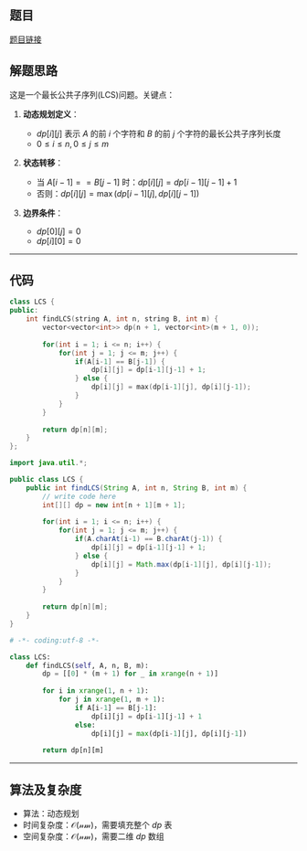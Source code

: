 ## 题目
[题目链接](https://www.nowcoder.com/practice/c996bbb77dd447d681ec6907ccfb488a?tpId=182&tqId=25105&sourceUrl=/exam/oj&channenl=wgithub&fromPut=wgithub)

## 解题思路

这是一个最长公共子序列(LCS)问题。关键点：

1. **动态规划定义**：
   - $dp[i][j]$ 表示 $A$ 的前 $i$ 个字符和 $B$ 的前 $j$ 个字符的最长公共子序列长度
   - $0 \leq i \leq n, 0 \leq j \leq m$

2. **状态转移**：
   - 当 $A[i-1] == B[j-1]$ 时：$dp[i][j] = dp[i-1][j-1] + 1$
   - 否则：$dp[i][j] = \max(dp[i-1][j], dp[i][j-1])$

3. **边界条件**：
   - $dp[0][j] = 0$
   - $dp[i][0] = 0$

---

## 代码

```cpp []
class LCS {
public:
    int findLCS(string A, int n, string B, int m) {
        vector<vector<int>> dp(n + 1, vector<int>(m + 1, 0));
        
        for(int i = 1; i <= n; i++) {
            for(int j = 1; j <= m; j++) {
                if(A[i-1] == B[j-1]) {
                    dp[i][j] = dp[i-1][j-1] + 1;
                } else {
                    dp[i][j] = max(dp[i-1][j], dp[i][j-1]);
                }
            }
        }
        
        return dp[n][m];
    }
};
```

```java []
import java.util.*;

public class LCS {
    public int findLCS(String A, int n, String B, int m) {
        // write code here
        int[][] dp = new int[n + 1][m + 1];
        
        for(int i = 1; i <= n; i++) {
            for(int j = 1; j <= m; j++) {
                if(A.charAt(i-1) == B.charAt(j-1)) {
                    dp[i][j] = dp[i-1][j-1] + 1;
                } else {
                    dp[i][j] = Math.max(dp[i-1][j], dp[i][j-1]);
                }
            }
        }
        
        return dp[n][m];
    }
}
```

```python []
# -*- coding:utf-8 -*-

class LCS:
    def findLCS(self, A, n, B, m):
        dp = [[0] * (m + 1) for _ in xrange(n + 1)]
        
        for i in xrange(1, n + 1):
            for j in xrange(1, m + 1):
                if A[i-1] == B[j-1]:
                    dp[i][j] = dp[i-1][j-1] + 1
                else:
                    dp[i][j] = max(dp[i-1][j], dp[i][j-1])
        
        return dp[n][m]
```

---

## 算法及复杂度
- 算法：动态规划
- 时间复杂度：$\mathcal{O(nm)}$，需要填充整个 $dp$ 表
- 空间复杂度：$\mathcal{O(nm)}$，需要二维 $dp$ 数组